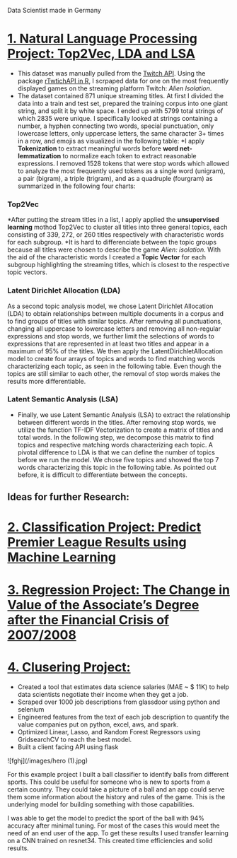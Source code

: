 Data Scientist made in Germany

# [1. Natural Language Processing Project: Top2Vec, LDA and LSA]()

* This dataset was manually pulled from the [Twitch API](https://dev.twitch.tv/docs/api/). Using the package [rTwtichAPI in R](https://github.com/Freguglia/rTwitchAPI/blob/master/README.md), I scrpaped data for one on the most frequently displayed games on the streaming platform Twitch: *Alien Isolation*.
* The dataset contained 871 unique streaming titles. At first I divided the data into a train and test set, prepared the training corpus into one giant string, and split it by white space. I ended up with 5799 total strings of which 2835 were unique. I specifically looked at strings containing a number, a hyphen connecting two words, special punctuation, only lowercase letters, only uppercase letters, the same character 3+ times in a row, and emojis as visualized in the following table:
*I apply **Tokenization** to extract meaningful words before **word net-lemmatization** to normalize each token to extract reasonable expressions. I removed 1528 tokens that were stop words which allowed to analyze the most frequently used tokens as a single word (unigram), a pair (bigram), a triple (trigram), and as a quadruple (fourgram) as summarized in the following four charts:

### Top2Vec
*After putting the stream titles in a list, I apply applied the **unsupervised learning** mothod Top2Vec to cluster all titles into three general topics, each consisting of 339, 272, or 260 titles respectively with characteristic words for each subgroup.
*It is hard to differenciate between the topic groups because all titles were chosen to describe the game *Alien: isolation*. With the aid of the characteristic words I created a **Topic Vector** for each subgroup highlighting the streaming titles, which is closest to the respective topic vectors.

### Latent Dirichlet Allocation (LDA)
As a second topic analysis model, we chose Latent Dirichlet Allocation (LDA) to obtain relationships between multiple documents in a corpus and to find groups of titles with similar topics. After removing all punctuations, changing all uppercase to lowercase letters and removing all non-regular expressions and stop words, we further limit the selections of words to expressions that are represented in at least two titles and appear in a maximum of 95% of the titles. We then apply the LatentDirichletAllocation model to create four arrays of topics and words to find matching words characterizing each topic, as seen in the following table. Even though the topics are still similar to each other, the removal of stop words makes the results more differentiable.

### Latent Semantic Analysis (LSA)
* Finally, we use Latent Semantic Analysis (LSA) to extract the relationship between different words in the titles. After removing stop words, we utilize the function TF-IDF Vectorization to create a matrix of titles and total words. In the following step, we decompose this matrix to find topics and respective matching words characterizing each topic. A pivotal difference to LDA is that we can define the number of topics before we run the model. We chose five topics and showed the top 7 words characterizing this topic in the following table. As pointed out before, it is difficult to differentiate between the concepts.

## Ideas for further Research:


# [2. Classification Project: Predict Premier League Results using Machine Learning]()



# [3. Regression Project: The Change in Value of the Associate’s Degree after the Financial Crisis of 2007/2008]()





# [4. Clusering Project:]()






* Created a tool that estimates data science salaries (MAE ~ $ 11K) to help data scientists negotiate their income when they get a job.
* Scraped over 1000 job descriptions from glassdoor using python and selenium
* Engineered features from the text of each job description to quantify the value companies put on python, excel, aws, and spark.
* Optimized Linear, Lasso, and Random Forest Regressors using GridsearchCV to reach the best model.
* Built a client facing API using flask

![fghj](/images/hero (1).jpg)


For this example project I built a ball classifier to identify balls from different sports. This could be useful for someone who is new to sports from a  certain country. They could take a picture of a ball and an app could serve them some information about the history and rules of the game. This is the underlying model for building something with those capabilities.

I was able to get the model to predict the sport of the ball with 94% accuracy after minimal tuning. For most of the cases this would meet the need of an end user of the app. To get these results I used transfer learning on a CNN trained on resnet34. This created time efficiencies and solid results.
